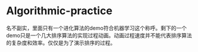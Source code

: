 # Algorithmic-practice
名不副实，里面只有一个进化算法的demo符合机器学习这个称呼。剩下的一个demo只是一个几大排序算法的实现过程动画。动画过程速度并不能代表排序算法的复杂度和效率。仅仅是为了演示排序的过程。
